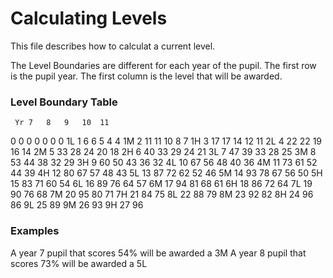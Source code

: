 # Calculating Levels

This file describes how to calculat a current level.

The Level Boundaries are different for each year of the pupil.  The first row is the pupil year.  The first column is the level that will be awarded.


### Level Boundary Table
     Yr 7	8	9	10	11
0	0	0	0	0	0	0
1L	1	6	6	5	4	4
1M	2	11	11	10	8	7
1H	3	17	17	14	12	11
2L	4	22	22	19	16	14
2M	5	33	28	24	20	18
2H	6	40	33	29	24	21
3L	7	47	39	33	28	25
3M	8	53	44	38	32	29
3H	9	60	50	43	36	32
4L	10	67	56	48	40	36
4M	11	73	61	52	44	39
4H	12	80	67	57	48	43
5L	13	87	72	62	52	46
5M	14	93	78	67	56	50
5H	15		83	71	60	54
6L	16		89	76	64	57
6M	17		94	81	68	61
6H	18			86	72	64
7L	19			90	76	68
7M	20			95	80	71
7H	21				84	75
8L	22				88	79
8M	23				92	82
8H	24				96	86
9L	25					89
9M	26					93
9H	27					96


### Examples
A year 7 pupil that scores 54% will be awarded a 3M
A year 8 pupil that scores 73% will be awarded a 5L